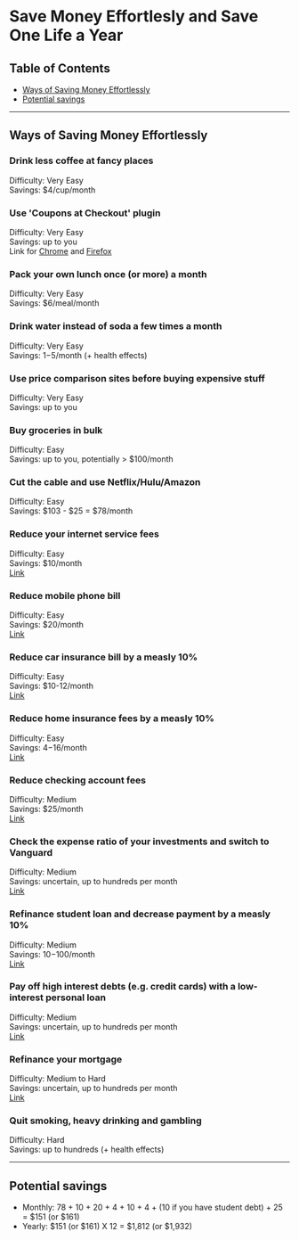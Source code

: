 # Save Money Effortlesly and Save One Life a Year

## Table of Contents

- [Ways of Saving Money Effortlessly](https://github.com/codergy/savemoneyanddonate#ways-of-saving-money-effortlessly)
- [Potential savings](https://github.com/codergy/savemoneyanddonate#potential-savings)

<hr>

## Ways of Saving Money Effortlessly

### Drink less coffee at fancy places
Difficulty: Very Easy  
Savings: $4/cup/month

### Use 'Coupons at Checkout' plugin
Difficulty: Very Easy  
Savings: up to you  
Link for [Chrome](https://chrome.google.com/webstore/detail/coupons-at-checkout/kegphgaihkjoophpabchkmpaknehfamb) and [Firefox](https://addons.mozilla.org/en-US/firefox/addon/coupons-at-checkout/)

### Pack your own lunch once (or more) a month
Difficulty: Very Easy  
Savings: $6/meal/month

### Drink water instead of soda a few times a month
Difficulty: Very Easy  
Savings: $1-$5/month (+ health effects)

### Use price comparison sites before buying expensive stuff
Difficulty: Very Easy  
Savings: up to you

### Buy groceries in bulk
Difficulty: Easy  
Savings: up to you, potentially > $100/month

### Cut the cable and use Netflix/Hulu/Amazon
Difficulty: Easy  
Savings: $103 - $25 = $78/month

### Reduce your internet service fees
Difficulty: Easy  
Savings: $10/month  
[Link](http://broadbandnow.com/report/13-creative-ways-save-money-internet-bill/)

### Reduce mobile phone bill
Difficulty: Easy  
Savings: $20/month  
[Link](https://republicwireless.com/cell-phone-plans/)

### Reduce car insurance bill by a measly 10%
Difficulty: Easy  
Savings: $10-12/month  
[Link](https://www.nerdwallet.com/insurance/compare-car-insurance-rates)

### Reduce home insurance fees by a measly 10%
Difficulty: Easy  
Savings: $4-$16/month  
[Link](http://www.thesimpledollar.com/best-home-insurance/)

### Reduce checking account fees
Difficulty: Medium  
Savings: $25/month  
[Link](http://www.thesimpledollar.com/free-checking-account/)

### Check the expense ratio of your investments and switch to Vanguard
Difficulty: Medium  
Savings: uncertain, up to hundreds per month  
[Link](https://investor.vanguard.com/corporate-portal/)

### Refinance student loan and decrease payment by a measly 10%
Difficulty: Medium  
Savings: $10-$100/month  
[Link](https://www.sofi.com/)

### Pay off high interest debts (e.g. credit cards) with a low-interest personal loan
Difficulty: Medium  
Savings: uncertain, up to hundreds per month  
[Link](https://www.sofi.com/)

### Refinance your mortgage
Difficulty: Medium to Hard  
Savings: uncertain, up to hundreds per month  
[Link](https://www.sofi.com/)

### Quit smoking, heavy drinking and gambling
Difficulty: Hard  
Savings: up to hundreds (+ health effects)

<hr>

## Potential savings
- Monthly: 78 + 10 + 20 + 4 + 10 + 4 + (10 if you have student debt) + 25 = $151 (or $161)
- Yearly: $151 (or $161) X 12 = $1,812 (or $1,932)
